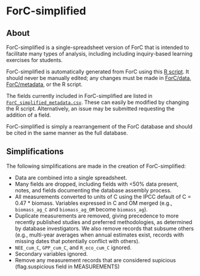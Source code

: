 # ForC-simplified

## About
ForC-simplified is a single-spreadsheet version of ForC that is intended to facilitate many types of analysis, including including inquiry-based learning exercises for students.

ForC-simplified is automatically generated from ForC using this [R script](https://github.com/forc-db/ForC/blob/master/scripts/Database_manipulation/Create_ForC_simplified.R). It should never be manually edited; any changes must be made in [ForC/data](https://github.com/forc-db/ForC/tree/master/data), [ForC/metadata](https://github.com/forc-db/ForC/tree/master/metadata), or the R script. 

The fields currently included in ForC-simplified are listed in [`ForC_simplified_metadata.csv`](https://github.com/forc-db/ForC/blob/master/ForC_simplified/ForC_simplified_metadata.csv). These can easily be modified by changing the R script. Alternatively, an issue may be submitted requesting the addition of a field.

ForC-simplified is simply a rearrangement of the ForC database and should be cited in the same manner as the full database.

## Simplifications
The following simplifications are made in the creation of ForC-simplified:
- Data are combined into a single spreadsheet.
- Many fields are dropped, including fields with <50% data present, notes, and fields documenting the database assembly process. 
- All measurements converted to units of C using the IPCC default of C = 0.47 * biomass. Variables expressed in C and OM merged (e.g., `biomass_ag_C` and `biomass_ag_OM` become `biomass_ag`).
- Duplicate measurements are removed, giving precedence to more recently published studies and preferred methodologies, as determined by database investigators. We also remove records that subsume others (e.g., multi-year averages when annual estimates exist, records with missing dates that potentially conflict with others).
- `NEE_cum_C`, `GPP_cum_C`, and `R_eco_cum_C` ignored.
- Secondary variables ignored. 
- Remove any measurement records that are considered supicious (flag.suspicious field in MEASUREMENTS)
